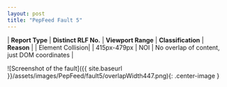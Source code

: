 ```yaml
---
layout: post
title: "PepFeed Fault 5"
---
```

| **Report Type** | **Distinct RLF No.** | **Viewport Range** | **Classification** | **Reason** |
| Element Collision|  | 415px-479px | NOI | No overlap of content, just DOM coordinates | 

![Screenshot of the fault]({{ site.baseurl }}/assets/images/PepFeed/fault5/overlapWidth447.png){: .center-image }